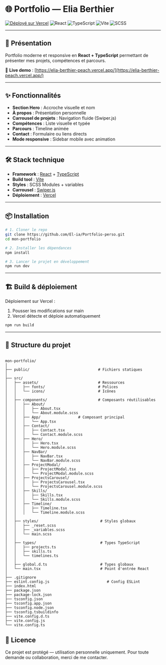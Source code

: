 # 🌐 Portfolio — Elia Berthier

[![Déployé sur Vercel](https://img.shields.io/badge/Vercel-Live-black?logo=vercel)](https://elia-berthier.vercel.app)
![React](https://img.shields.io/badge/React-20232A?logo=react&logoColor=61dafb)
![TypeScript](https://img.shields.io/badge/TypeScript-3178C6?logo=typescript&logoColor=white)
![Vite](https://img.shields.io/badge/Vite-646CFF?logo=vite&logoColor=white)
![SCSS](https://img.shields.io/badge/SCSS-CC6699?logo=sass&logoColor=white)

---

## 📌 Présentation

Portfolio moderne et responsive en **React + TypeScript** permettant de présenter mes projets, compétences et parcours.

🚀 **Live demo** : [https://elia-berthier-peach.vercel.app/](https://elia-berthier-peach.vercel.app/)

---

## ✨ Fonctionnalités

- **Section Hero** : Accroche visuelle et nom
- **À propos** : Présentation personnelle
- **Carrousel de projets** : Navigation fluide (Swiper.js)
- **Compétences** : Liste visuelle et typée
- **Parcours** : Timeline animée
- **Contact** : Formulaire ou liens directs
- **Mode responsive** : Sidebar mobile avec animation

---

## 🛠️ Stack technique

- **Framework** : [React](https://react.dev/) + [TypeScript](https://www.typescriptlang.org/)
- **Build tool** : [Vite](https://vitejs.dev/)
- **Styles** : SCSS Modules + variables
- **Carrousel** : [Swiper.js](https://swiperjs.com/)
- **Déploiement** : [Vercel](https://vercel.com/)

---


## 📦 Installation

```bash
# 1. Cloner le repo
git clone https://github.com/El-ia/Portfolio-perso.git
cd mon-portfolio

# 2. Installer les dépendances
npm install

# 3. Lancer le projet en développement
npm run dev
```

---

## 🏗️ Build & déploiement

Déploiement sur Vercel :

1.	Pousser les modifications sur main
2.	Vercel détecte et déploie automatiquement

```bash
npm run build
```

---

## 📂 Structure du projet

```plaintext

mon-portfolio/
│
├── public/                               # Fichiers statiques
│
├── src/
│   ├── assets/                           # Ressources
│   │   ├── fonts/                        # Polices
│   │   └── icons/                        # Icônes
│   │
│   ├── components/                       # Composants réutilisables
│   │   ├── About/
│   │   │   ├── About.tsx
│   │   │   └── About.module.scss
│   │   ├── App/                 # Composant principal
│   │   │   └── App.tsx 
│   │   ├── Contact/
│   │   │   ├── Contact.tsx
│   │   │   └── Contact.module.scss
│   │   ├── Hero/
│   │   │   ├── Hero.tsx
│   │   │   └── Hero.module.scss
│   │   ├── NavBar/
│   │   │   ├── NavBar.tsx
│   │   │   └── NavBar.module.scss
│   │   ├── ProjectModal/
│   │   │   ├── ProjectModal.tsx
│   │   │   └── ProjectModal.module.scss
│   │   ├── ProjectsCarousel/
│   │   │   ├── ProjectsCarousel.tsx
│   │   │   └── ProjectsCarousel.module.scss
│   │   ├── Skills/
│   │   │   ├── Skills.tsx
│   │   │   └── Skills.module.scss
│   │   ├── Timeline/
│   │   │   ├── Timeline.tsx
│   │   │   └── Timeline.module.scss
│   │
│   ├── styles/                            # Styles globaux
│   │   ├── _reset.scss
│   │   ├── _variables.scss
│   │   └── main.scss
│   │
│   ├── types/                             # Types TypeScript
│   │   ├── projects.ts
│   │   ├── skills.ts
│   │   └── timelines.ts
│   │
│   ├── global.d.ts                        # Types globaux
│   └── main.tsx                           # Point d'entrée React
│
├── .gitignore
├── eslint.config.js                          # Config ESLint
├── index.html
├── package.json
├── package-lock.json
├── tsconfig.json
├── tsconfig.app.json
├── tsconfig.node.json
├── tsconfig.tsbuildinfo
├── vite.config.d.ts
├── vite.config.js
└── vite.config.ts
```

## 📄 Licence

Ce projet est protégé — utilisation personnelle uniquement.
Pour toute demande ou collaboration, merci de me contacter.
